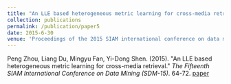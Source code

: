 ```yaml
---
title: "An LLE based heterogeneous metric learning for cross-media retrieval"
collection: publications
permalink: /publication/paper5
date: 2015-6-30
venue: 'Proceedings of the 2015 SIAM international conference on data mining'
---
```

Peng Zhou, Liang Du, Mingyu Fan, Yi-Dong Shen. (2015). &quot;An LLE based heterogeneous metric learning for cross-media retrieval.&quot; <i>The Fifteenth SIAM International Conference on Data Mining (SDM-15)</i>. 64-72. [paper](http://Doctor-Nobody.github.io/papers/SDM2015.pdf)
